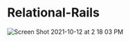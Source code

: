 # Relational-Rails
![Screen Shot 2021-10-12 at 2 18 03 PM](https://user-images.githubusercontent.com/86539061/137023508-d2acca76-9595-4fcd-9836-b9676553c58e.png)
